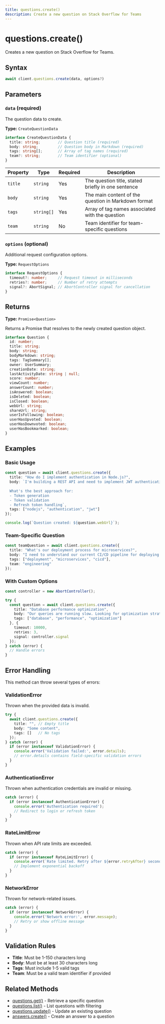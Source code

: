 ```yaml
---
title: questions.create()
description: Create a new question on Stack Overflow for Teams
---
```


# questions.create()

Creates a new question on Stack Overflow for Teams.

## Syntax

```typescript
await client.questions.create(data, options?)
```

## Parameters

### `data` (required)

The question data to create.

**Type:** `CreateQuestionData`

```typescript
interface CreateQuestionData {
  title: string;        // Question title (required)
  body: string;         // Question body in Markdown (required) 
  tags: string[];       // Array of tag names (required)
  team?: string;        // Team identifier (optional)
}
```

| Property | Type | Required | Description |
|----------|------|----------|-------------|
| `title` | `string` | Yes | The question title, stated briefly in one sentence |
| `body` | `string` | Yes | The main content of the question in Markdown format |
| `tags` | `string[]` | Yes | Array of tag names associated with the question |
| `team` | `string` | No | Team identifier for team-specific questions |

### `options` (optional)

Additional request configuration options.

**Type:** `RequestOptions`

```typescript
interface RequestOptions {
  timeout?: number;     // Request timeout in milliseconds
  retries?: number;     // Number of retry attempts
  signal?: AbortSignal; // AbortController signal for cancellation
}
```

## Returns

**Type:** `Promise<Question>`

Returns a Promise that resolves to the newly created question object.

```typescript
interface Question {
  id: number;
  title: string;
  body: string;
  bodyMarkdown: string;
  tags: TagSummary[];
  owner: UserSummary;
  creationDate: string;
  lastActivityDate: string | null;
  score: number;
  viewCount: number;
  answerCount: number;
  isAnswered: boolean;
  isDeleted: boolean;
  isClosed: boolean;
  webUrl: string;
  shareUrl: string;
  userIsFollowing: boolean;
  userHasUpvoted: boolean;
  userHasDownvoted: boolean;
  userHasBookmarked: boolean;
}
```

## Examples

### Basic Usage

```typescript
const question = await client.questions.create({
  title: "How do I implement authentication in Node.js?",
  body: `I'm building a REST API and need to implement JWT authentication. 
  
  What's the best approach for:
  - Token generation
  - Token validation
  - Refresh token handling`,
  tags: ["nodejs", "authentication", "jwt"]
});

console.log(`Question created: ${question.webUrl}`);
```

### Team-Specific Question

```typescript
const teamQuestion = await client.questions.create({
  title: "What's our deployment process for microservices?",
  body: "I need to understand our current CI/CD pipeline for deploying microservices to production.",
  tags: ["deployment", "microservices", "cicd"],
  team: "engineering"
});
```

### With Custom Options

```typescript
const controller = new AbortController();

try {
  const question = await client.questions.create({
    title: "Database performance optimization",
    body: "Our queries are running slow. Looking for optimization strategies.",
    tags: ["database", "performance", "optimization"]
  }, {
    timeout: 10000,
    retries: 3,
    signal: controller.signal
  });
} catch (error) {
  // Handle errors
}
```

## Error Handling

This method can throw several types of errors:

### ValidationError

Thrown when the provided data is invalid.

```typescript
try {
  await client.questions.create({
    title: "", // Empty title
    body: "Some content",
    tags: []   // No tags
  });
} catch (error) {
  if (error instanceof ValidationError) {
    console.error('Validation failed:', error.details);
    // error.details contains field-specific validation errors
  }
}
```

### AuthenticationError

Thrown when authentication credentials are invalid or missing.

```typescript
catch (error) {
  if (error instanceof AuthenticationError) {
    console.error('Authentication required');
    // Redirect to login or refresh token
  }
}
```

### RateLimitError

Thrown when API rate limits are exceeded.

```typescript
catch (error) {
  if (error instanceof RateLimitError) {
    console.error(`Rate limited. Retry after ${error.retryAfter} seconds`);
    // Implement exponential backoff
  }
}
```

### NetworkError

Thrown for network-related issues.

```typescript
catch (error) {
  if (error instanceof NetworkError) {
    console.error('Network error:', error.message);
    // Retry or show offline message
  }
}
```

## Validation Rules

- **Title**: Must be 1-150 characters long
- **Body**: Must be at least 30 characters long
- **Tags**: Must include 1-5 valid tags
- **Team**: Must be a valid team identifier if provided

## Related Methods

- [questions.get()](/sdk/questions/get) - Retrieve a specific question
- [questions.list()](/sdk/questions/list) - List questions with filtering
- [questions.update()](/sdk/questions/update) - Update an existing question
- [answers.create()](/sdk/answers/create) - Create an answer to a question